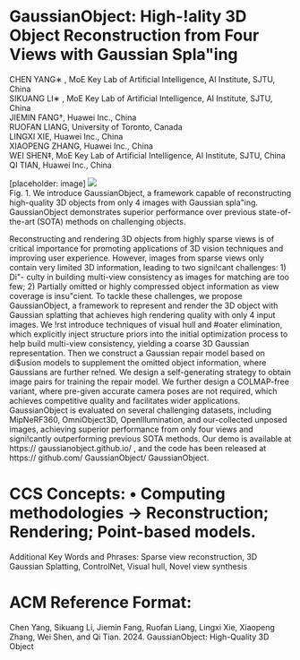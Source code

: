 # GaussianObject: High-!ality 3D Object Reconstruction from Four Views with Gaussian Spla"ing

CHEN YANG∗ , MoE Key Lab of Artificial Intelligence, AI Institute, SJTU, China   
SIKUANG LI∗ , MoE Key Lab of Artificial Intelligence, AI Institute, SJTU, China   
JIEMIN FANG†, Huawei Inc., China   
RUOFAN LIANG, University of Toronto, Canada   
LINGXI XIE, Huawei Inc., China   
XIAOPENG ZHANG, Huawei Inc., China   
WEI SHEN‡, MoE Key Lab of Artificial Intelligence, AI Institute, SJTU, China   
QI TIAN, Huawei Inc., China

[placeholder: image]
![](/Users/wukunhuan/.local/bin/EXTRACT_PDF_PROJ/pdf_extractor_data/images/f4cd9a3ff84d91d075920ece838ca96f7a4344b466805a78f03ceb0b3ce11fb7.jpg)  
Fig. 1. We introduce GaussianObject, a framework capable of reconstructing high-quality 3D objects from only 4 images with Gaussian spla"ing. GaussianObject demonstrates superior performance over previous state-of-the-art (SOTA) methods on challenging objects.

Reconstructing and rendering 3D objects from highly sparse views is of critical importance for promoting applications of 3D vision techniques and improving user experience. However, images from sparse views only contain very limited 3D information, leading to two signi!cant challenges: 1) Di"- culty in building multi-view consistency as images for matching are too few; 2) Partially omitted or highly compressed object information as view coverage is insu"cient. To tackle these challenges, we propose GaussianObject, a framework to represent and render the 3D object with Gaussian splatting that achieves high rendering quality with only 4 input images. We !rst introduce techniques of visual hull and #oater elimination, which explicitly inject structure priors into the initial optimization process to help build multi-view consistency, yielding a coarse 3D Gaussian representation. Then we construct a Gaussian repair model based on di\$usion models to supplement the omitted object information, where Gaussians are further re!ned. We design a self-generating strategy to obtain image pairs for training the repair model. We further design a COLMAP-free variant, where pre-given accurate camera poses are not required, which achieves competitive quality and facilitates wider applications. GaussianObject is evaluated on several challenging datasets, including MipNeRF360, OmniObject3D, OpenIllumination, and our-collected unposed images, achieving superior performance from only four views and signi!cantly outperforming previous SOTA methods. Our demo is available at https:// gaussianobject.github.io/ , and the code has been released at https:// github.com/ GaussianObject/ GaussianObject.

# CCS Concepts: • Computing methodologies → Reconstruction; Rendering; Point-based models.

Additional Key Words and Phrases: Sparse view reconstruction, 3D Gaussian Splatting, ControlNet, Visual hull, Novel view synthesis

# ACM Reference Format:

Chen Yang, Sikuang Li, Jiemin Fang, Ruofan Liang, Lingxi Xie, Xiaopeng Zhang, Wei Shen, and Qi Tian. 2024. GaussianObject: High-Quality 3D Object